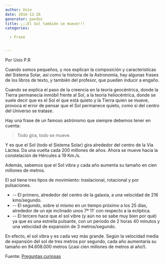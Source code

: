 ```yaml
---
author: Uxío
date: 2016-12-26
generator: pandoc
title: ¡¡¡El Sol también se mueve!!!
categories:

  - Frase


---
```




Por Uxío P.R

Cuando somos pequeños, y nos explican la composición y características
del Sistema Solar, así como la historia de la Astronomía, hay algunas
frases de los libros de texto, y también del profesor, que pueden
inducir a engaño.

Cuando se explica el paso de la creencia en la teoría geocéntrica, donde
la Tierra permanecía inmóbil frente al Sol, a la teoría heliocéntrica,
donde se suele decir que es el Sol el que está quieto y la Tierra quien
se mueve, provoca el error de pensar que el Sol permanece quieto, como
si del centro del Universo se tratase.

Hay una frase de un famoso astrónomo que siempre debemos tener en
cuenta:

> Todo gira, todo se mueve.

Y es que el Sol (todo el Sistema Solar) gira alrededor del centro de la
Via Láctea. Da una vuelta cada 200 millones de años. Ahora se mueve
hacia la constelación de Hércules a 19 Km./s.

Además, sabemos que el Sol vibra y cada año aumenta su tamaño en cien
millones de metros.

El sol tiene tres tipos de movimiento: traslacional, rotacional y por
pulsaciones.

-   -- El primero, alrededor del centro de la galaxia, a una velocidad
    de 216 kms/segundo.
  -   -- El segundo, sobre sí mismo en un tiempo próximo a los 25 días,
    alrededor de un eje inclinado unos 7º 11' con respecto a la
    eclíptica.
  -   -- El tercero hace que el sol vibre (y aún no se sabe muy bien por
    qué) ya que es una estrella pulsante, con un periodo de 2 horas 40
    minutos y una velocidad de expansión de 3 metros/segundo.

En efecto, el sol vibra y es cada vez más grande. Según la velocidad
media de expansión del sol de tres metros por segundo, cada año
aumentaría su tamaño en 94.608.000 metros (¡casi cien millones de metros
al año!).

Fuente: [Preguntas curiosas](http://www.preguntascuriosas.com/)
